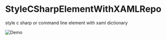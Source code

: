 # StyleCSharpElementWithXAMLRepo
style c sharp or command line element with xaml dictionary

![Demo](/tyleCSharpElementWithXAMLRepo/StylingRepo/Assets/demo.png?raw=true "demo")


